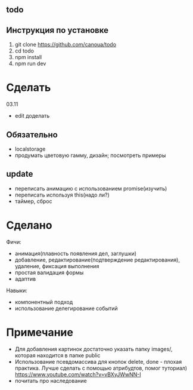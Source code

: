 ## todo

## Инструкция по установке

1. git clone https://github.com/canoua/todo
2. cd todo
3. npm install
4. npm run dev

# Сделать

03.11

- edit доделать

## Обязательно

- localstorage
- продумать цветовую гамму, дизайн; посмотреть примеры

## update

- переписать анимацию с использованием promise(изучить)
- переписать используя this(надо ли?)
- таймер, сброс

# Сделано

Фичи:

- анимация(плавность появления дел, заглушки)
- добавление, редактирование(подтверждение редактирования), удаление, фиксация выполнения
- простая валидация формы
- адаптив

Навыки:

- компонентный подход
- использование делегирование событий

# Примечание

- Для добавления картинок достаточно указать папку images/, которая находится в папке public
- Использование псевдомассива для кнопок delete, done - плохая практика. Лучше сделать с помощью атрибудтов, помог туториал) https://www.youtube.com/watch?v=vBXyJWwNN-I
- почитать про наследование

